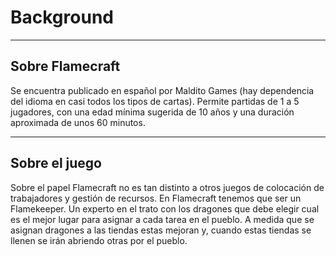 # Background
---
## Sobre Flamecraft

Se encuentra publicado en español por Maldito Games (hay dependencia del idioma en casi todos los tipos de cartas). Permite partidas de 1 a 5 jugadores, con una edad mínima sugerida de 10 años y una duración aproximada de unos 60 minutos.

---
## Sobre el juego
Sobre el papel Flamecraft no es tan distinto a otros juegos de colocación de trabajadores y gestión de recursos.
En Flamecraft tenemos que ser un Flamekeeper. Un experto en el trato con los dragones que debe elegir cual es el mejor lugar para asignar a cada tarea en el pueblo. A medida que se asignan dragones a las tiendas estas mejoran y, cuando estas tiendas se llenen se irán abriendo otras por el pueblo.




